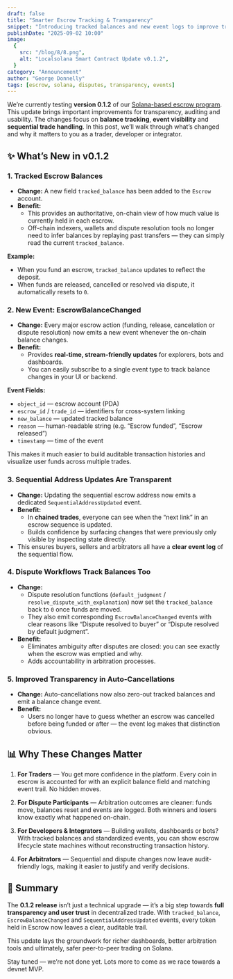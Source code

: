 ```yaml
---
draft: false
title: "Smarter Escrow Tracking & Transparency"
snippet: "Introducing tracked balances and new event logs to improve transparency, make disputes clearer and simplify integrations. Here's how these changes benefit traders, developers and arbitrators alike."
publishDate: "2025-09-02 10:00"
image:
  {
    src: "/blog/8/8.png",
    alt: "Localsolana Smart Contract Update v0.1.2",
  }
category: "Announcement"
author: "George Donnelly"
tags: [escrow, solana, disputes, transparency, events]
---
```


We’re currently testing **version 0.1.2** of our [Solana-based escrow program](https://github.com/Panmoni/localsolana-contracts). This update brings important improvements for transparency, auditing and usability. The changes focus on **balance tracking**, **event visibility** and **sequential trade handling**. In this post, we’ll walk through what’s changed and why it matters to you as a trader, developer or integrator.

## ✨ What’s New in v0.1.2

### 1. **Tracked Escrow Balances**
- **Change:** A new field `tracked_balance` has been added to the `Escrow` account.  
- **Benefit:**  
  - This provides an authoritative, on-chain view of how much value is currently held in each escrow.  
  - Off-chain indexers, wallets and dispute resolution tools no longer need to infer balances by replaying past transfers — they can simply read the current `tracked_balance`.

**Example:**  
- When you fund an escrow, `tracked_balance` updates to reflect the deposit.  
- When funds are released, cancelled or resolved via dispute, it automatically resets to `0`.

### 2. **New Event: EscrowBalanceChanged**
- **Change:** Every major escrow action (funding, release, cancelation or dispute resolution) now emits a new event whenever the on-chain balance changes.  
- **Benefit:**  
  - Provides **real-time, stream-friendly updates** for explorers, bots and dashboards.  
  - You can easily subscribe to a single event type to track balance changes in your UI or backend.

**Event Fields:**
- `object_id` — escrow account (PDA)  
- `escrow_id` / `trade_id` — identifiers for cross-system linking  
- `new_balance` — updated tracked balance  
- `reason` — human-readable string (e.g. “Escrow funded”, “Escrow released”)  
- `timestamp` — time of the event  

This makes it much easier to build auditable transaction histories and visualize user funds across multiple trades.

### 3. **Sequential Address Updates Are Transparent**
- **Change:** Updating the sequential escrow address now emits a dedicated `SequentialAddressUpdated` event.  
- **Benefit:**  
  - In **chained trades**, everyone can see when the “next link” in an escrow sequence is updated.  
  - Builds confidence by surfacing changes that were previously only visible by inspecting state directly.  
- This ensures buyers, sellers and arbitrators all have a **clear event log** of the sequential flow.

### 4. **Dispute Workflows Track Balances Too**
- **Change:**  
  - Dispute resolution functions (`default_judgment` / `resolve_dispute_with_explanation`) now set the `tracked_balance` back to `0` once funds are moved.  
  - They also emit corresponding `EscrowBalanceChanged` events with clear reasons like “Dispute resolved to buyer” or “Dispute resolved by default judgment”.  
- **Benefit:**  
  - Eliminates ambiguity after disputes are closed: you can see exactly when the escrow was emptied and why.  
  - Adds accountability in arbitration processes.

### 5. **Improved Transparency in Auto-Cancellations**
- **Change:** Auto-cancellations now also zero-out tracked balances and emit a balance change event.  
- **Benefit:**  
  - Users no longer have to guess whether an escrow was cancelled before being funded or after — the event log makes that distinction obvious.  

## 📊 Why These Changes Matter

1. **For Traders** — You get more confidence in the platform. Every coin in escrow is accounted for with an explicit balance field and matching event trail. No hidden moves.  

2. **For Dispute Participants** — Arbitration outcomes are cleaner: funds move, balances reset and events are logged. Both winners and losers know exactly what happened on-chain.  

3. **For Developers & Integrators** — Building wallets, dashboards or bots? With tracked balances and standardized events, you can show escrow lifecycle state machines without reconstructing transaction history.  

4. **For Arbitrators** — Sequential and dispute changes now leave audit-friendly logs, making it easier to justify and verify decisions.

## 🚀 Summary

The **0.1.2 release** isn’t just a technical upgrade — it’s a big step towards **full transparency and user trust** in decentralized trade. With `tracked_balance`, `EscrowBalanceChanged` and `SequentialAddressUpdated` events, every token held in Escrow now leaves a clear, auditable trail.

This update lays the groundwork for richer dashboards, better arbitration tools and ultimately, safer peer-to-peer trading on Solana.  

Stay tuned — we’re not done yet. Lots more to come as we race towards a devnet MVP.